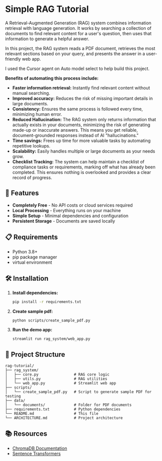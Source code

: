 # Simple RAG Tutorial


A Retrieval-Augmented Generation (RAG) system combines information retrieval with language generation. It works by searching a collection of documents to find relevant content for a user's question, then uses that information to generate a helpful answer. 

In this project, the RAG system reads a PDF document, retrieves the most relevant sections based on your query, and presents the answer in a user-friendly web app.

I used the Cursor agent on Auto model select to help build this project.

**Benefits of automating this process include:**
- **Faster information retrieval:** Instantly find relevant content without manual searching.
- **Improved accuracy:** Reduces the risk of missing important details in large documents.
- **Consistency:** Ensures the same process is followed every time, minimizing human error.
- **Reduced Hallucination:** The RAG system only returns information that actually exists in your documents, minimizing the risk of generating made-up or inaccurate answers. This means you get reliable, document-grounded responses instead of AI "hallucinations."
- **Time savings:** Frees up time for more valuable tasks by automating repetitive lookups.
- **Scalability:** Easily handles multiple or large documents as your needs grow.
- **Checklist Tracking:** The system can help maintain a checklist of compliance tasks or requirements, marking off what has already been completed. This ensures nothing is overlooked and provides a clear record of progress.



## 🚀 Features

- **Completely Free** - No API costs or cloud services required
- **Local Processing** - Everything runs on your machine
- **Simple Setup** - Minimal dependencies and configuration
- **Persistent Storage** - Documents are saved locally

## 📋 Requirements

- Python 3.8+
- pip package manager
- virtual environment

## 🛠️ Installation

1. **Install dependencies:**
   ```bash
   pip install -r requirements.txt
   ```
2. **Create sample pdf:**
   ```
   python scripts/create_sample_pdf.py
   ```
2. **Run the demo app:**
   ```bash
   streamlit run rag_system/web_app.py
   ```

## 📁 Project Structure

```
rag-tutorial/
├── rag_system/
│   ├── core.py                # RAG core logic
│   ├── utils.py               # RAG utilities
│   └── web_app.py             # Streamlit web app
├── scripts/
│   └── create_sample_pdf.py   # Script to generate sample PDF for testing
├── data/
│   └── documents/             # Folder for PDF documents
├── requirements.txt           # Python dependencies
└── README.md                  # This file
└── ARCHITECTURE.md            # Project architecture
```


## 📚 Resources

- [ChromaDB Documentation](https://docs.trychroma.com/)
- [Sentence Transformers](https://www.sbert.net/)

